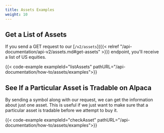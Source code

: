 ```yaml
---
title: Assets Examples
weight: 10
---
```


## Get a List of Assets
If you send a GET request to our [`/v2/assets`]({{< relref "/api-documentation/api-v2/assets.md#get-assets" >}}) endpoint, you'll receive a list of US equities.

{{< code-example exampleId="listAssets" pathURL="/api-documentation/how-to/assets/examples">}}

## See If a Particular Asset is Tradable on Alpaca
By sending a symbol along with our request, we can get the information about just one asset. This is useful if we just want to make sure that a particular asset is tradable before we attempt to buy it.

{{< code-example exampleId="checkAsset" pathURL="/api-documentation/how-to/assets/examples">}}
